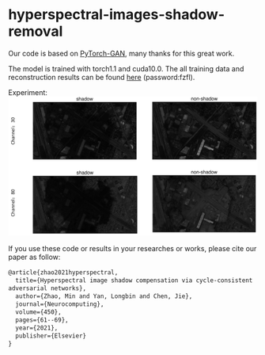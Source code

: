 # hyperspectral-images-shadow-removal
Our code is based on [PyTorch-GAN](https://github.com/eriklindernoren/PyTorch-GAN), many thanks for this great work.

The model is trained with torch1.1 and cuda10.0. The all training data and reconstruction results can be found [here](https://pan.baidu.com/s/1lDw_fxtwKDaayNrV1z3YXA) (password:fzfl).

Experiment:
![image](https://github.com/yanlongbinluck/hyperspectral-images-shadow-removal/blob/main/images/Houston_removal_shadow/display.jpg)

If you use these code or results in your researches or works, please cite our paper as follow:
```
@article{zhao2021hyperspectral,
  title={Hyperspectral image shadow compensation via cycle-consistent adversarial networks},
  author={Zhao, Min and Yan, Longbin and Chen, Jie},
  journal={Neurocomputing},
  volume={450},
  pages={61--69},
  year={2021},
  publisher={Elsevier}
}
```

